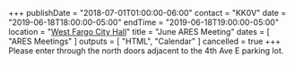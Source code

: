 +++
publishDate = "2018-07-01T01:00:00-06:00"
contact = "KK0V"
date = "2019-06-18T18:00:00-05:00"
endTime = "2019-06-18T19:00:00-05:00"
location = "[West Fargo City Hall](/places/west-fargo-city-hall/)"
title = "June ARES Meeting"
dates = [ "ARES Meetings" ]
outputs = [ "HTML", "Calendar" ]
cancelled = true
+++
Please enter through the north
doors adjacent to the 4th Ave E parking lot.

